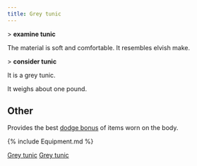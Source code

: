 ```yaml
---
title: Grey tunic
---
```


\> **examine tunic**

The material is soft and comfortable. It resembles elvish make.

\> **consider tunic**

It is a grey tunic.

It weighs about one pound.

## Other

Provides the best [dodge bonus](dodge_bonus "wikilink") of items worn on
the body.

{% include Equipment.md %}

[Grey tunic](Category:_Cloth_equipment "wikilink") [Grey
tunic](Category:_Body_items "wikilink")